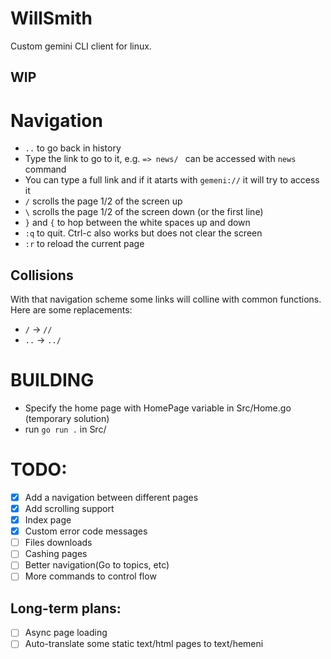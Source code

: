 # WillSmith
Custom gemini CLI client for linux. 
## WIP

# Navigation
- ```..``` to go back in history
- Type the link to go to it, e.g. ```=> news/ ``` can be accessed with ```news``` command
- You can type a full link and if it atarts with ```gemeni://``` it will try to access it
- ```/``` scrolls the page 1/2 of the screen up
- ```\``` scrolls the page 1/2 of the screen down (or the first line) 
- ```}``` and ```{``` to hop between the white spaces up and down
- ```:q``` to quit. Ctrl-c also works but does not clear the screen
- ```:r``` to reload the current page

## Collisions

With that navigation scheme some links will colline with common functions. Here are some replacements:
- ```/``` -> ```//```
- ```..``` -> ```../```

# BUILDING
- Specify the home page with HomePage variable in Src/Home.go (temporary solution)
- run ```go run .``` in Src/

# TODO:
- [x] Add a navigation between different pages
- [x] Add scrolling support
- [x] Index page
- [x] Custom error code messages
- [ ] Files downloads
- [ ] Cashing pages
- [ ] Better navigation(Go to topics, etc)
- [ ] More commands to control flow

## Long-term plans:
- [ ] Async page loading
- [ ] Auto-translate some static text/html pages to text/hemeni
